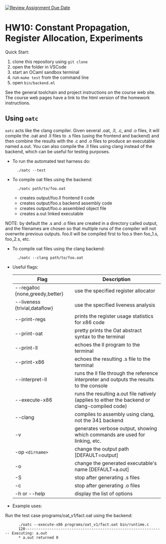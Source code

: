 [![Review Assignment Due Date](https://classroom.github.com/assets/deadline-readme-button-24ddc0f5d75046c5622901739e7c5dd533143b0c8e959d652212380cedb1ea36.svg)](https://classroom.github.com/a/ZUXYzx5M)
# HW10: Constant Propagation, Register Allocation, Experiments

Quick Start:

1. clone this repository using `git clone`
2. open the folder in VSCode
3. start an OCaml sandbox terminal
4. run `make test` from the command line
5. open `bin/backend.ml`

See the general toolchain and project instructions on the course web site. The
course web pages have a link to the html version of the homework instructions.


Using ``oatc``
--------------

``oatc`` acts like the clang compiler.  Given several .oat, .ll, .c, and .o
files, it will compile the .oat and .ll files to .s files (using the
frontend and backend) and then combine the results with the .c and .o files to
produce an executable named a.out.  You can also compile the .ll files using
clang instead of the backend, which can be useful for testing
purposes.


* To run the automated test harness do:

        ./oatc --test

* To compile oat files using the backend:

        ./oatc path/to/foo.oat

  - creates output/foo.ll  frontend ll code
  - creates output/foo.s   backend assembly code
  - creates output/foo.o   assembled object file
  - creates a.out          linked executable

 NOTE: by default the .s and .o files are created in 
 a directory called output, and the filenames are 
 chosen so that multiple runs of the compiler will
 not overwrite previous outputs.  foo.ll will be 
 compiled first to foo.s then foo_1.s, foo_2.s, etc.

* To compile oat files using the clang backend:

        ./oatc --clang path/to/foo.oat

* Useful flags:

  | Flag                            | Description                                                                                       |
  |---------------------------------|---------------------------------------------------------------------------------------------------|
  | --regalloc {none,greedy,better} | use the specified register allocator                                                              |
  | --liveness {trivial,dataflow}   | use the specified liveness analysis                                                               |
  | --print-regs                    | prints the register usage statistics for x86 code                                                 |
  | --print-oat                     | pretty prints the Oat abstract syntax to the terminal                                             |
  | --print-ll                      | echoes the ll program to the terminal                                                             |
  | --print-x86                     | echoes the resulting .s file to the terminal                                                      |
  | --interpret-ll                  | runs the ll file through the reference interpreter and outputs the results to the console         |
  | --execute-x86                   | runs the resulting a.out file natively (applies to either the backend or clang-compiled code) |
  | --clang                         | compiles to assembly using clang, not the 341 backend                                             |
  | -v                              | generates verbose output, showing which commands are used for linking, etc.                       |
  | -op ``<dirname>``               | change the output path [DEFAULT=output]                                                           |
  | -o                              | change the generated executable's name [DEFAULT=a.out]                                            |
  | -S                              | stop after generating .s files                                                                    |
  | -c                              | stop after generating .o files                                                                    |
  | -h or --help                    | display the list of options                                                                       |


* Example uses:

Run the test case programs/oat_v1/fact.oat using the backend:

          ./oatc --execute-x86 programs/oat_v1/fact.oat bin/runtime.c 
          120--------------------------------------------------------------- Executing: a.out
          * a.out returned 0
